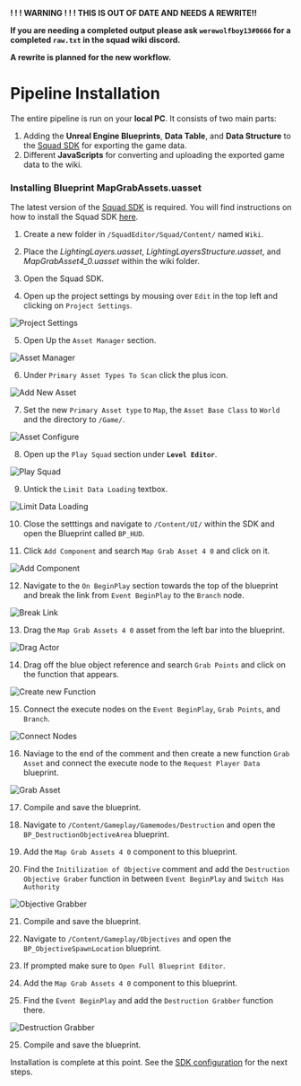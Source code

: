 **! ! ! WARNING ! ! ! THIS IS OUT OF DATE AND NEEDS A REWRITE!!**

**If you are needing a completed output please ask `werewolfboy13#0666` for a completed `raw.txt` in the squad wiki discord.**

**A rewrite is planned for the new workflow.**

# Pipeline Installation

The entire pipeline is run on your **local PC**. It consists of two main parts:

1. Adding the  **Unreal Engine Blueprints**, **Data Table**, and **Data Structure** to the [Squad SDK](https://squad.gamepedia.com/Squad_SDK) for exporting the game data.
2. Different **JavaScripts** for converting and uploading the exported game data to the wiki.

### Installing Blueprint MapGrabAssets.uasset

The latest version of the [Squad SDK](https://squad.gamepedia.com/Squad_SDK) is required. You will find instructions on how to install the Squad SDK [here](https://squad.gamepedia.com/Squad_SDK#Downloading_the_Epic_Games_Launcher).


1. Create a new folder in `/SquadEditor/Squad/Content/` named `Wiki`.

2. Place the *LightingLayers.uasset*, *LightingLayersStructure.uasset*, and *MapGrabAsset4_0.uasset* within the wiki folder.

3. Open the Squad SDK.

4. Open up the project settings by mousing over `Edit` in the top left and clicking on `Project Settings`.

![Project Settings](/doc/images/sdk/sdk_project_settings.png)

5. Open Up the `Asset Manager` section.

![Asset Manager](/doc/images/sdk/sdk_asset_manager.png)

6. Under `Primary Asset Types To Scan` click the plus icon.

![Add New Asset](/doc/images/sdk/sdk_add_primary_asset.png)

7. Set the new `Primary Asset type` to `Map`, the `Asset Base Class` to `World` and the directory to `/Game/`.

![Asset Configure](/doc/images/sdk/sdk_new_primary_asset.png)

8. Open up the `Play Squad` section under **`Level Editor`**.

![Play Squad](/doc/images/sdk/sdk_play_squad.png)

9. Untick the `Limit Data Loading` textbox.

![Limit Data Loading](/doc/images/sdk/sdk_limit_data_loading_checkbox.png)

10. Close the setttings and navigate to `/Content/UI/` within the SDK and open the Blueprint called `BP_HUD`.

11. Click `Add Component` and search `Map Grab Asset 4 0` and click on it.

![Add Component](/doc/images/sdk/sdk_add_component.png)

12. Navigate to the `On BeginPlay` section towards the top of the blueprint and break the link from `Event BeginPlay` to the `Branch` node.

![Break Link](/doc/images/sdk/sdk_break_all_links.png)

13. Drag the `Map Grab Assets 4 0` asset from the left bar into the blueprint.

![Drag Actor](/doc/images/sdk/sdk_drag_actor.png)

14. Drag off the blue object reference and search `Grab Points` and click on the function that appears.

![Create new Function](/doc/images/sdk/sdk_create_new_function.png)

15. Connect the execute nodes on the `Event BeginPlay`, `Grab Points`, and `Branch`.

![Connect Nodes](/doc/images/sdk/sdk_final_grab_points.png)

16. Naviage to the end of the comment and then create a new function `Grab Asset` and connect the execute node to the `Request Player Data` blueprint.

![Grab Asset](/doc/images/sdk/sdk_grab_asset_function.png)

17. Compile and save the blueprint.

18. Navigate to  `/Content/Gameplay/Gamemodes/Destruction` and open the `BP_DestructionObjectiveArea` blueprint.

19. Add the `Map Grab Assets 4 0` component to this blueprint.

20. Find the `Initilization of Objective` comment and add the `Destruction Objective Graber` function in between `Event BeginPlay` and `Switch Has Authority`

![Objective Grabber](/doc/images/sdk/sdk_destruction_objective_grabber.png)

21. Compile and save the blueprint.

22. Navigate to  `/Content/Gameplay/Objectives` and open the `BP_ObjectiveSpawnLocation` blueprint.

23. If prompted make sure to `Open Full Blueprint Editor`.

23. Add the `Map Grab Assets 4 0` component to this blueprint.

24. Find the `Event BeginPlay` and add the `Destruction Grabber` function there.

![Destruction Grabber](/doc/images/sdk/sdk_destruction_grabber.png)

25. Compile and save the blueprint.


Installation is complete at this point. See the [SDK configuration](./sdkConfiguration.md) for the next steps.